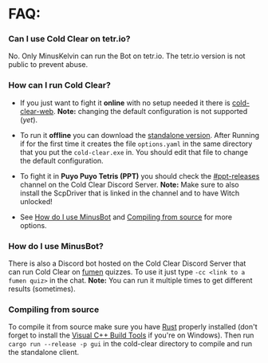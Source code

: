 # FAQ:

### Can I use Cold Clear on tetr.io?

No. Only MinusKelvin can run the Bot on tetr.io. The tetr.io version is not
public to prevent abuse.

### How can I run Cold Clear?

- If you just want to fight it **online** with no setup needed it there is
  [cold-clear-web](https://minuskelvin.net/cold-clear/).  **Note:** changing
the default configuration is not supported (*yet*).

- To run it **offline** you can download the [standalone
  version](https://github.com/MinusKelvin/cold-clear/releases/download/v0.1-alpha5/cold-clear.exe).
After Running if for the first time it creates the file `options.yaml` in the
same directory that you put the `cold-clear.exe` in. You should edit that file
to change the default configuration.

- To fight it in **Puyo Puyo Tetris (PPT)** you should check the
  [#ppt-releases](https://discord.com/channels/708203305494642718/708203963421294673)
channel on the Cold Clear Discord Server.  **Note:** Make sure to also install
the ScpDriver that is linked in the channel and to have Witch unlocked!

- See [How do I use MinusBot](#how-do-i-use-minusbot) and [Compiling from
  source](#compiling-from-source) for more options.

### How do I use MinusBot?

There is also a Discord bot hosted on the Cold Clear Discord Server that can
run Cold Clear on [fumen](https://harddrop.com/fumen/) quizzes. To use it just
type `-cc <link to a fumen quiz>` in the chat.  **Note:** You can run it
multiple times to get different results (sometimes).

### Compiling from source

To compile it from source make sure you have
[Rust](https://www.rust-lang.org/tools/install) properly installed (don't
forget to install the [Visual C++ Build
Tools](https://visualstudio.microsoft.com/visual-cpp-build-tools/) if you're on
Windows).  Then run `cargo run --release -p gui` in the cold-clear directory to
compile and run the standalone client.
